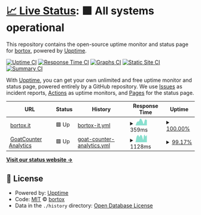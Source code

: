 # [📈 Live Status](https://bortox.github.io/uptime): <!--live status--> **🟩 All systems operational**

This repository contains the open-source uptime monitor and status page for [bortox](bortox.it), powered by [Upptime](https://github.com/upptime/upptime).

[![Uptime CI](https://github.com/bortox/uptime/workflows/Uptime%20CI/badge.svg)](https://github.com/bortox/uptime/actions?query=workflow%3A%22Uptime+CI%22)
[![Response Time CI](https://github.com/bortox/uptime/workflows/Response%20Time%20CI/badge.svg)](https://github.com/bortox/uptime/actions?query=workflow%3A%22Response+Time+CI%22)
[![Graphs CI](https://github.com/bortox/uptime/workflows/Graphs%20CI/badge.svg)](https://github.com/bortox/uptime/actions?query=workflow%3A%22Graphs+CI%22)
[![Static Site CI](https://github.com/bortox/uptime/workflows/Static%20Site%20CI/badge.svg)](https://github.com/bortox/uptime/actions?query=workflow%3A%22Static+Site+CI%22)
[![Summary CI](https://github.com/bortox/uptime/workflows/Summary%20CI/badge.svg)](https://github.com/bortox/uptime/actions?query=workflow%3A%22Summary+CI%22)

With [Upptime](https://upptime.js.org), you can get your own unlimited and free uptime monitor and status page, powered entirely by a GitHub repository. We use [Issues](https://github.com/bortox/uptime/issues) as incident reports, [Actions](https://github.com/bortox/uptime/actions) as uptime monitors, and [Pages](https://bortox.github.io/uptime) for the status page.

<!--start: status pages-->
<!-- This summary is generated by Upptime (https://github.com/upptime/upptime) -->
<!-- Do not edit this manually, your changes will be overwritten -->
<!-- prettier-ignore -->
| URL | Status | History | Response Time | Uptime |
| --- | ------ | ------- | ------------- | ------ |
| <img alt="" src="https://icons.duckduckgo.com/ip3/bortox.it.ico" height="13"> [bortox.it](https://bortox.it/) | 🟩 Up | [bortox-it.yml](https://github.com/bortox/uptime/commits/HEAD/history/bortox-it.yml) | <details><summary><img alt="Response time graph" src="./graphs/bortox-it/response-time-week.png" height="20"> 359ms</summary><br><a href="https://uptime.bortox.it/history/bortox-it"><img alt="Response time 314" src="https://img.shields.io/endpoint?url=https%3A%2F%2Fraw.githubusercontent.com%2Fbortox%2Fuptime%2FHEAD%2Fapi%2Fbortox-it%2Fresponse-time.json"></a><br><a href="https://uptime.bortox.it/history/bortox-it"><img alt="24-hour response time 420" src="https://img.shields.io/endpoint?url=https%3A%2F%2Fraw.githubusercontent.com%2Fbortox%2Fuptime%2FHEAD%2Fapi%2Fbortox-it%2Fresponse-time-day.json"></a><br><a href="https://uptime.bortox.it/history/bortox-it"><img alt="7-day response time 359" src="https://img.shields.io/endpoint?url=https%3A%2F%2Fraw.githubusercontent.com%2Fbortox%2Fuptime%2FHEAD%2Fapi%2Fbortox-it%2Fresponse-time-week.json"></a><br><a href="https://uptime.bortox.it/history/bortox-it"><img alt="30-day response time 376" src="https://img.shields.io/endpoint?url=https%3A%2F%2Fraw.githubusercontent.com%2Fbortox%2Fuptime%2FHEAD%2Fapi%2Fbortox-it%2Fresponse-time-month.json"></a><br><a href="https://uptime.bortox.it/history/bortox-it"><img alt="1-year response time 337" src="https://img.shields.io/endpoint?url=https%3A%2F%2Fraw.githubusercontent.com%2Fbortox%2Fuptime%2FHEAD%2Fapi%2Fbortox-it%2Fresponse-time-year.json"></a></details> | <details><summary><a href="https://uptime.bortox.it/history/bortox-it">100.00%</a></summary><a href="https://uptime.bortox.it/history/bortox-it"><img alt="All-time uptime 99.90%" src="https://img.shields.io/endpoint?url=https%3A%2F%2Fraw.githubusercontent.com%2Fbortox%2Fuptime%2FHEAD%2Fapi%2Fbortox-it%2Fuptime.json"></a><br><a href="https://uptime.bortox.it/history/bortox-it"><img alt="24-hour uptime 100.00%" src="https://img.shields.io/endpoint?url=https%3A%2F%2Fraw.githubusercontent.com%2Fbortox%2Fuptime%2FHEAD%2Fapi%2Fbortox-it%2Fuptime-day.json"></a><br><a href="https://uptime.bortox.it/history/bortox-it"><img alt="7-day uptime 100.00%" src="https://img.shields.io/endpoint?url=https%3A%2F%2Fraw.githubusercontent.com%2Fbortox%2Fuptime%2FHEAD%2Fapi%2Fbortox-it%2Fuptime-week.json"></a><br><a href="https://uptime.bortox.it/history/bortox-it"><img alt="30-day uptime 100.00%" src="https://img.shields.io/endpoint?url=https%3A%2F%2Fraw.githubusercontent.com%2Fbortox%2Fuptime%2FHEAD%2Fapi%2Fbortox-it%2Fuptime-month.json"></a><br><a href="https://uptime.bortox.it/history/bortox-it"><img alt="1-year uptime 100.00%" src="https://img.shields.io/endpoint?url=https%3A%2F%2Fraw.githubusercontent.com%2Fbortox%2Fuptime%2FHEAD%2Fapi%2Fbortox-it%2Fuptime-year.json"></a></details>
| <img alt="" src="https://icons.duckduckgo.com/ip3/goatcounter.com.ico" height="13"> [GoatCounter Analytics](https://goatcounter.com/) | 🟩 Up | [goat-counter-analytics.yml](https://github.com/bortox/uptime/commits/HEAD/history/goat-counter-analytics.yml) | <details><summary><img alt="Response time graph" src="./graphs/goat-counter-analytics/response-time-week.png" height="20"> 1128ms</summary><br><a href="https://uptime.bortox.it/history/goat-counter-analytics"><img alt="Response time 1169" src="https://img.shields.io/endpoint?url=https%3A%2F%2Fraw.githubusercontent.com%2Fbortox%2Fuptime%2FHEAD%2Fapi%2Fgoat-counter-analytics%2Fresponse-time.json"></a><br><a href="https://uptime.bortox.it/history/goat-counter-analytics"><img alt="24-hour response time 1325" src="https://img.shields.io/endpoint?url=https%3A%2F%2Fraw.githubusercontent.com%2Fbortox%2Fuptime%2FHEAD%2Fapi%2Fgoat-counter-analytics%2Fresponse-time-day.json"></a><br><a href="https://uptime.bortox.it/history/goat-counter-analytics"><img alt="7-day response time 1128" src="https://img.shields.io/endpoint?url=https%3A%2F%2Fraw.githubusercontent.com%2Fbortox%2Fuptime%2FHEAD%2Fapi%2Fgoat-counter-analytics%2Fresponse-time-week.json"></a><br><a href="https://uptime.bortox.it/history/goat-counter-analytics"><img alt="30-day response time 1124" src="https://img.shields.io/endpoint?url=https%3A%2F%2Fraw.githubusercontent.com%2Fbortox%2Fuptime%2FHEAD%2Fapi%2Fgoat-counter-analytics%2Fresponse-time-month.json"></a><br><a href="https://uptime.bortox.it/history/goat-counter-analytics"><img alt="1-year response time 1213" src="https://img.shields.io/endpoint?url=https%3A%2F%2Fraw.githubusercontent.com%2Fbortox%2Fuptime%2FHEAD%2Fapi%2Fgoat-counter-analytics%2Fresponse-time-year.json"></a></details> | <details><summary><a href="https://uptime.bortox.it/history/goat-counter-analytics">99.17%</a></summary><a href="https://uptime.bortox.it/history/goat-counter-analytics"><img alt="All-time uptime 99.56%" src="https://img.shields.io/endpoint?url=https%3A%2F%2Fraw.githubusercontent.com%2Fbortox%2Fuptime%2FHEAD%2Fapi%2Fgoat-counter-analytics%2Fuptime.json"></a><br><a href="https://uptime.bortox.it/history/goat-counter-analytics"><img alt="24-hour uptime 100.00%" src="https://img.shields.io/endpoint?url=https%3A%2F%2Fraw.githubusercontent.com%2Fbortox%2Fuptime%2FHEAD%2Fapi%2Fgoat-counter-analytics%2Fuptime-day.json"></a><br><a href="https://uptime.bortox.it/history/goat-counter-analytics"><img alt="7-day uptime 99.17%" src="https://img.shields.io/endpoint?url=https%3A%2F%2Fraw.githubusercontent.com%2Fbortox%2Fuptime%2FHEAD%2Fapi%2Fgoat-counter-analytics%2Fuptime-week.json"></a><br><a href="https://uptime.bortox.it/history/goat-counter-analytics"><img alt="30-day uptime 99.81%" src="https://img.shields.io/endpoint?url=https%3A%2F%2Fraw.githubusercontent.com%2Fbortox%2Fuptime%2FHEAD%2Fapi%2Fgoat-counter-analytics%2Fuptime-month.json"></a><br><a href="https://uptime.bortox.it/history/goat-counter-analytics"><img alt="1-year uptime 99.24%" src="https://img.shields.io/endpoint?url=https%3A%2F%2Fraw.githubusercontent.com%2Fbortox%2Fuptime%2FHEAD%2Fapi%2Fgoat-counter-analytics%2Fuptime-year.json"></a></details>

<!--end: status pages-->

[**Visit our status website →**](https://bortox.github.io/uptime)

## 📄 License

- Powered by: [Upptime](https://github.com/upptime/upptime)
- Code: [MIT](./LICENSE) © [bortox](bortox.it)
- Data in the `./history` directory: [Open Database License](https://opendatacommons.org/licenses/odbl/1-0/)
